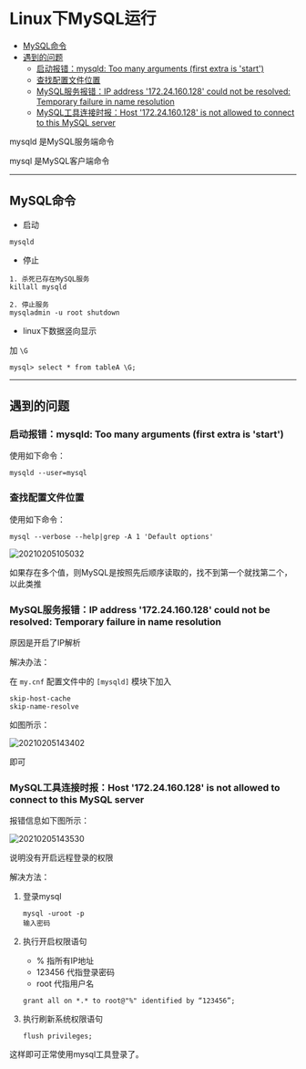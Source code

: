 # Linux下MySQL运行

<!-- TOC -->

- [MySQL命令](#mysql命令)
- [遇到的问题](#遇到的问题)
  - [启动报错：mysqld: Too many arguments (first extra is 'start')](#启动报错mysqld-too-many-arguments-first-extra-is-start)
  - [查找配置文件位置](#查找配置文件位置)
  - [MySQL服务报错：IP address '172.24.160.128' could not be resolved: Temporary failure in name resolution](#mysql服务报错ip-address-17224160128-could-not-be-resolved-temporary-failure-in-name-resolution)
  - [MySQL工具连接时报：Host '172.24.160.128' is not allowed to connect to this MySQL server](#mysql工具连接时报host-17224160128-is-not-allowed-to-connect-to-this-mysql-server)

<!-- /TOC -->



mysqld 是MySQL服务端命令

mysql 是MySQL客户端命令

---
## MySQL命令

- 启动

```
mysqld
```

- 停止

```
1. 杀死已存在MySQL服务
killall mysqld

2. 停止服务
mysqladmin -u root shutdown
```

- linux下数据竖向显示

加 `\G`
```
mysql> select * from tableA \G;
```

---
## 遇到的问题

### 启动报错：mysqld: Too many arguments (first extra is 'start')

使用如下命令：

```
mysqld --user=mysql
```

### 查找配置文件位置

使用如下命令：
```
mysql --verbose --help|grep -A 1 'Default options'
```

![20210205105032](https://cdn.jsdelivr.net/gh/SuperMarioYL/ImageHostingService@master/resources/blogs/20210205105032.png)

如果存在多个值，则MySQL是按照先后顺序读取的，找不到第一个就找第二个，以此类推


### MySQL服务报错：IP address '172.24.160.128' could not be resolved: Temporary failure in name resolution

原因是开启了IP解析

解决办法：

在 `my.cnf` 配置文件中的 `[mysqld]` 模块下加入
```
skip-host-cache
skip-name-resolve
```
如图所示：

![20210205143402](https://cdn.jsdelivr.net/gh/SuperMarioYL/ImageHostingService@master/resources/blogs/20210205143402.png)

即可


### MySQL工具连接时报：Host '172.24.160.128' is not allowed to connect to this MySQL server

报错信息如下图所示：

![20210205143530](https://cdn.jsdelivr.net/gh/SuperMarioYL/ImageHostingService@master/resources/blogs/20210205143530.png)

说明没有开启远程登录的权限

解决方法：

1. 登录mysql

    ```
    mysql -uroot -p
    输入密码
    ```
2. 执行开启权限语句
   - % 指所有IP地址
   - 123456 代指登录密码
   - root 代指用户名

    ```
    grant all on *.* to root@"%" identified by “123456”;
    ```

3. 执行刷新系统权限语句

    ```
    flush privileges;
    ```

这样即可正常使用mysql工具登录了。
